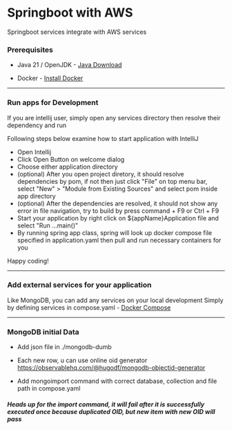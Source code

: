# Springboot with AWS

Springboot services integrate with AWS services

### Prerequisites
- Java 21 / OpenJDK - [Java Download](https://www.oracle.com/java/technologies/downloads/)

- Docker - [Install Docker](https://docs.docker.com/engine/install/)

-----

### Run apps for Development

If you are intellij user, simply open any services directory then resolve their dependency and run 

Following steps below examine how to start application with IntelliJ

- Open Intellij
- Click Open Button on welcome dialog
- Choose either application directory
- (optional) After you open project diretory, it should resolve dependencies by pom, if not then just click "File" on top menu bar, select "New" > "Module from Existing Sources" and select pom inside app directory
- (optional) After the dependencies are resolved, it should not show any error in file navigation, try to build by press command + F9 or Ctrl + F9
- Start your application by right click on ${appName}Application file and select "Run ...main()"
- By running spring app class, spring will look up docker compose file specified in application.yaml then pull and run necessary containers for you

Happy coding!

-----

### Add external services for your application
Like MongoDB, you can add any services on your local development
Simply by defining services in compose.yaml - [Docker Compose](https://docs.docker.com/compose/gettingstarted/#step-2-define-services-in-a-compose-file)

-----

### MongoDB initial Data

- Add json file in ./mongodb-dumb

- Each new row, u can use online oid generator https://observablehq.com/@hugodf/mongodb-objectid-generator

- Add mongoimport command with correct database, collection and file path in compose.yaml

##### Heads up for the import command, it will fail after it is successfully executed once because duplicated OID, but new item with new OID will pass